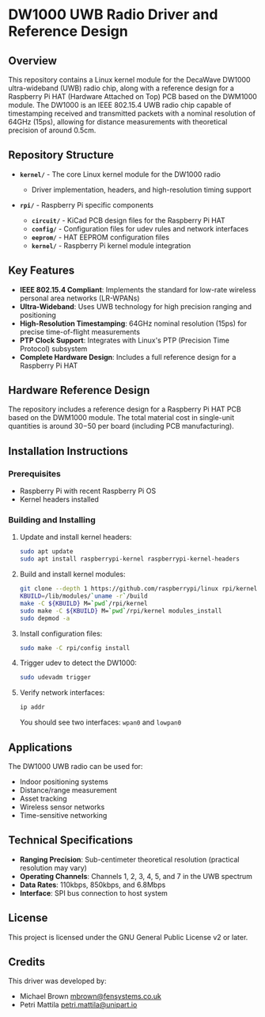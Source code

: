 # DW1000 UWB Radio Driver and Reference Design

## Overview

This repository contains a Linux kernel module for the DecaWave DW1000 ultra-wideband (UWB) radio chip, along with a reference design for a Raspberry Pi HAT (Hardware Attached on Top) PCB based on the DWM1000 module. The DW1000 is an IEEE 802.15.4 UWB radio chip capable of timestamping received and transmitted packets with a nominal resolution of 64GHz (15ps), allowing for distance measurements with theoretical precision of around 0.5cm.

## Repository Structure

- **`kernel/`** - The core Linux kernel module for the DW1000 radio
  - Driver implementation, headers, and high-resolution timing support

- **`rpi/`** - Raspberry Pi specific components
  - **`circuit/`** - KiCad PCB design files for the Raspberry Pi HAT
  - **`config/`** - Configuration files for udev rules and network interfaces
  - **`eeprom/`** - HAT EEPROM configuration files
  - **`kernel/`** - Raspberry Pi kernel module integration

## Key Features

- **IEEE 802.15.4 Compliant**: Implements the standard for low-rate wireless personal area networks (LR-WPANs)
- **Ultra-Wideband**: Uses UWB technology for high precision ranging and positioning
- **High-Resolution Timestamping**: 64GHz nominal resolution (15ps) for precise time-of-flight measurements
- **PTP Clock Support**: Integrates with Linux's PTP (Precision Time Protocol) subsystem
- **Complete Hardware Design**: Includes a full reference design for a Raspberry Pi HAT

## Hardware Reference Design

The repository includes a reference design for a Raspberry Pi HAT PCB based on the DWM1000 module. The total material cost in single-unit quantities is around $30-$50 per board (including PCB manufacturing).

## Installation Instructions

### Prerequisites

- Raspberry Pi with recent Raspberry Pi OS
- Kernel headers installed

### Building and Installing

1. Update and install kernel headers:
   ```bash
   sudo apt update
   sudo apt install raspberrypi-kernel raspberrypi-kernel-headers
   ```

2. Build and install kernel modules:
   ```bash
   git clone --depth 1 https://github.com/raspberrypi/linux rpi/kernel/linux
   KBUILD=/lib/modules/`uname -r`/build
   make -C ${KBUILD} M=`pwd`/rpi/kernel
   sudo make -C ${KBUILD} M=`pwd`/rpi/kernel modules_install
   sudo depmod -a
   ```

3. Install configuration files:
   ```bash
   sudo make -C rpi/config install
   ```

4. Trigger udev to detect the DW1000:
   ```bash
   sudo udevadm trigger
   ```

5. Verify network interfaces:
   ```bash
   ip addr
   ```
   You should see two interfaces: `wpan0` and `lowpan0`

## Applications

The DW1000 UWB radio can be used for:
- Indoor positioning systems
- Distance/range measurement
- Asset tracking
- Wireless sensor networks
- Time-sensitive networking

## Technical Specifications

- **Ranging Precision**: Sub-centimeter theoretical resolution (practical resolution may vary)
- **Operating Channels**: Channels 1, 2, 3, 4, 5, and 7 in the UWB spectrum
- **Data Rates**: 110kbps, 850kbps, and 6.8Mbps
- **Interface**: SPI bus connection to host system

## License

This project is licensed under the GNU General Public License v2 or later.

## Credits

This driver was developed by:
- Michael Brown <mbrown@fensystems.co.uk>
- Petri Mattila <petri.mattila@unipart.io>
